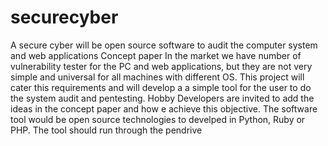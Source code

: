 # securecyber
A secure cyber will be open source software to audit the computer system and web applications 
Concept paper 
In the market we have number of vulnerability tester for the PC and web applications, but they are not very simple and universal for all machines with different OS. 
This project will cater this requirements and will develop a a simple tool for the user to do the system audit and pentesting. 
Hobby Developers are invited to add the ideas in the concept paper and how e achieve this objective. 
The software tool would be open source technologies to develped in Python, Ruby or PHP. 
The tool should run through the pendrive 
